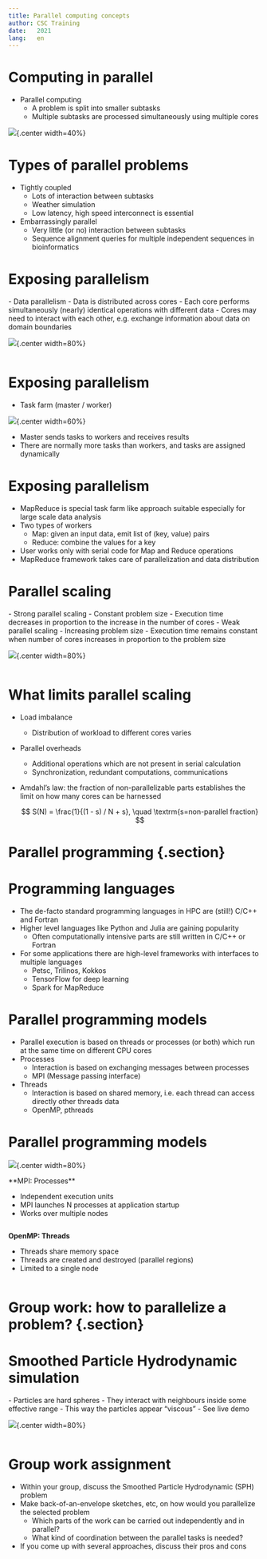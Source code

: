 ```yaml
---
title: Parallel computing concepts
author: CSC Training
date:   2021
lang:   en
---
```



# Computing in parallel

- Parallel computing
    - A problem is split into smaller subtasks
    - Multiple subtasks are processed simultaneously using multiple cores

 ![](img/compp.svg){.center width=40%}

# Types of parallel problems

- Tightly coupled
    - Lots of interaction between subtasks
    - Weather simulation
    - Low latency, high speed interconnect is essential
- Embarrassingly parallel
    - Very little (or no) interaction between subtasks
    - Sequence alignment queries for multiple independent sequences in 
      bioinformatics


# Exposing parallelism

<div class=column>
- Data parallelism
    - Data is distributed across cores
    - Each core performs simultaneously (nearly) identical operations
      with different data 
    - Cores may need to interact with each other, e.g. exchange
      information about data on domain boundaries
</div>
<div class=column>

 ![](img/eparallel.svg){.center width=80%}

</div>

# Exposing parallelism

- Task farm (master / worker)

 ![](img/farm.svg){.center width=60%}

- Master sends tasks to workers and receives results
- There are normally more tasks than workers, and tasks are assigned
  dynamically 

# Exposing parallelism

- MapReduce is special task farm like approach suitable especially for
  large scale data analysis 
- Two types of workers
    - Map: given an input data, emit list of (key, value) pairs
    - Reduce: combine the values for a key
- User works only with serial code for Map and Reduce operations
- MapReduce framework takes care of parallelization and data distribution

# Parallel scaling

<div class=column>
- Strong parallel scaling
    - Constant problem size
    - Execution time decreases in proportion to the increase in the number of cores
- Weak parallel scaling
    - Increasing problem size
    - Execution time remains constant when number of cores increases
      in proportion to the problem size 
</div>
<div class=column>

 ![](img/scaling.png){.center width=80%}

</div>

# What limits parallel scaling

- Load imbalance
    - Distribution of workload to different cores varies
- Parallel overheads
    - Additional operations which are not present in serial calculation
    - Synchronization, redundant computations, communications
- Amdahl’s law: the fraction of non-parallelizable parts establishes
  the limit on how many cores can be harnessed 

  $$ S(N) = \frac{1}{(1 - s) / N + s}, \quad \textrm{s=non-parallel fraction} $$


# Parallel programming {.section}


# Programming languages

- The de-facto standard programming languages in HPC are (still!)
  C/C++ and Fortran 
- Higher level languages like Python and Julia are gaining popularity
    - Often computationally intensive parts are still written in C/C++
      or Fortran 
- For some applications there are high-level frameworks with
  interfaces to multiple languages
    - Petsc, Trilinos, Kokkos 
    - TensorFlow for deep learning
    - Spark for MapReduce


# Parallel programming models

- Parallel execution is based on threads or processes (or both) which
  run at the same time on different CPU cores 
- Processes
    - Interaction is based on exchanging messages between processes
    - MPI (Message passing interface)
- Threads
    - Interaction is based on shared memory, i.e. each thread can
      access directly other threads data 
    - OpenMP, pthreads


# Parallel programming models

 ![](img/processes-threads.svg){.center width=80%}
<div class=column>
**MPI: Processes** 

- Independent execution units 
- MPI launches N processes at application startup
- Works over multiple nodes
</div>
<div class=column>

**OpenMP: Threads**  

- Threads share memory space
- Threads are created and destroyed  (parallel regions)
- Limited to a single node

</div>


# Group work: how to parallelize a problem? {.section}

# Smoothed Particle Hydrodynamic simulation

<div class=column>
- Particles are hard spheres
- They interact with neighbours inside some effective range
    - This way the particles appear “viscous”
- See live demo 

</div>
<div class=column>

 ![](img/smooth_particle.svg){.center width=80%}

</div>

# Group work assignment

- Within your group, discuss the Smoothed Particle Hydrodynamic (SPH) problem
- Make back-of-an-envelope sketches, etc, on how would you parallelize
  the selected problem 
    - Which parts of the work can be carried out independently and in parallel?
    - What kind of coordination between the parallel tasks is needed?
- If you come up with several approaches, discuss their pros and cons


